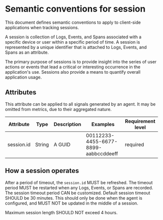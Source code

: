 # Semantic conventions for session
This document defines semantic conventions to apply to client-side applications when tracking sessions.

A session is collection of Logs, Events, and Spans associated with a specific device or user within a specific period of time. 
A session is represented by a unique identifier that is attached to Logs, Events, and Spans as an attribute.

The primary purpose of sessions is to provide insight into the series of user actions or events that lead a critical or 
interesting occurrence in the application's use. Sessions also provide a means to quantify overall application usage.


## Attributes

This attribute can be applied to all signals generated by an agent. It may be omitted from metrics, due to their aggregated nature. 

| Attribute   | Type    | Description | Examples                             | Requirement level | 
|-------------|---------|-------------|--------------------------------------|-------------------|
| session.id  |  String | A GUID      | 00112233-4455-6677-8899-aabbccddeeff | required          |

## How a session operates
After a period of timeout, the `session.id` MUST be refreshed.
The timeout period MUST be restarted when any Logs, Events, or Spans are recorded.
The session timeout period CAN be customized.
Default session timeout SHOULD be 30 minutes. This should only be done when the agent is configured, and MUST NOT be updated in the middle of a session.

Maximum session length SHOULD NOT exceed 4 hours.